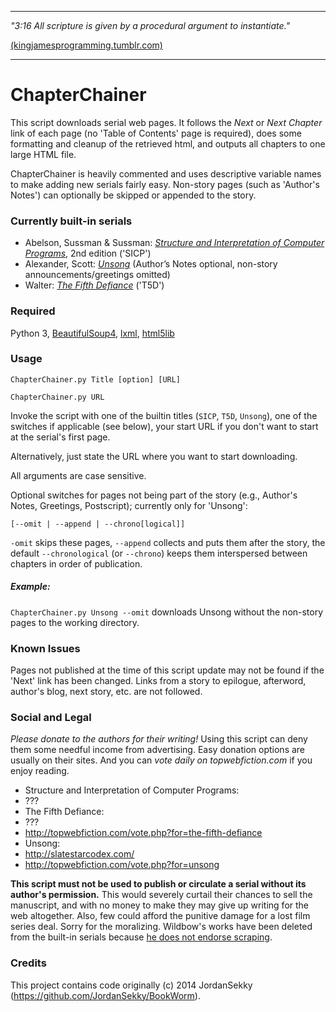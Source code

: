 -----

*"3:16 All scripture is given by a procedural argument to instantiate."*

[(kingjamesprogramming.tumblr.com)](http://kingjamesprogramming.tumblr.com/)

-----

# ChapterChainer

This script downloads serial web pages. It follows the *Next* or *Next Chapter* link of each page (no 'Table of Contents' page is required), does some formatting and cleanup of the retrieved html, and outputs all chapters to one large HTML file. 

ChapterChainer is heavily commented and uses descriptive variable names to make adding new serials fairly easy. Non-story pages (such as 'Author's Notes') can optionally be skipped or appended to the story.

### Currently built-in serials

* Abelson, Sussman & Sussman: [*Structure and Interpretation of Computer 
Programs*](https://mitpress.mit.edu/sicp/full-text/book/book.html), 2nd edition ('SICP')
* Alexander, Scott: [*Unsong*](http://unsongbook.com/) (Author’s Notes optional, non-story announcements/greetings omitted)
* Walter: [*The Fifth Defiance*](https://thefifthdefiance.com/about/) ('T5D')

### Required

Python 3,
[BeautifulSoup4](http://www.crummy.com/software/BeautifulSoup/Download), [lxml](https://pypi.python.org/pypi/lxml), [html5lib](https://github.com/html5lib/html5lib-python)

### Usage

`ChapterChainer.py Title [option] [URL]`

`ChapterChainer.py URL`

Invoke the script with one of the builtin titles (`SICP`, `T5D`, `Unsong`), 
one of the switches if applicable (see below), your start URL if you don't want to start at the serial's first page. 

Alternatively, just state the URL where you want to start downloading.

All arguments are case sensitive. 

Optional switches for pages not being part of the story (e.g., Author's 
Notes, Greetings, Postscript); currently only for 'Unsong':

`[--omit | --append | --chrono[logical]]`

`-omit` skips these pages, `--append` collects and puts them after the story, the default `--chronological` (or `--chrono`) keeps them interspersed between chapters in order of publication.

##### Example:

`ChapterChainer.py Unsong --omit` downloads Unsong without the non-story pages to the working directory.

### Known Issues

Pages not published at the time of this script update may not be found if the 'Next' link has been changed. Links from a story to epilogue, afterword, author's blog, next story, etc. are not followed.

### Social and Legal

_Please donate to the authors for their writing!_ Using this script can deny them some needful income from advertising. Easy donation options are usually on their sites.
And you can _vote daily on topwebfiction.com_ if you enjoy reading.

* Structure and Interpretation of Computer Programs:
 * ???
* The Fifth Defiance:
 * ???
 * http://topwebfiction.com/vote.php?for=the-fifth-defiance
* Unsong:
 * http://slatestarcodex.com/
 * http://topwebfiction.com/vote.php?for=unsong

**This script must not be used to publish or circulate a serial without its author's permission.** This would severely curtail their chances to sell the manuscript, and with no money to make they may give up writing for the web altogether. Also, few could afford the punitive damage for a lost film series deal. Sorry for the moralizing. Wildbow's works have been deleted from the built-in serials because [he does not endorse scraping](https://www.parahumans.net/f-a-q/).

### Credits

This project contains code originally (c) 2014 JordanSekky (https://github.com/JordanSekky/BookWorm).
